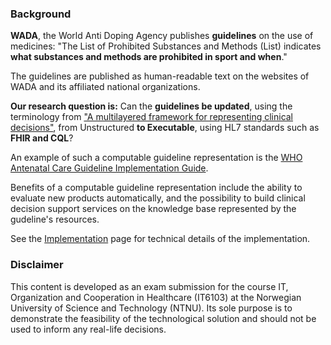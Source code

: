 ### Background

**WADA**, the World Anti Doping Agency publishes **guidelines** on the use of medicines: "The List of Prohibited Substances and Methods (List) indicates **what substances and methods are prohibited in sport and when**."

The guidelines are published as human-readable text on the websites of WADA and its affiliated national organizations.

**Our research question is:** Can the **guidelines be updated**, using the terminology from ["A multilayered framework for representing clinical decisions"]( https://academic.oup.com/jamia/article/18/Supplement_1/i132/797073), from Unstructured **to Executable**, using HL7 standards such as **FHIR and CQL**?

An example of such a computable guideline representation is the [WHO Antenatal Care Guideline Implementation Guide](https://build.fhir.org/ig/WorldHealthOrganization/smart-anc/index.html).

Benefits of a computable guideline representation include the ability to evaluate new products automatically, and the possibility to build clinical decision support services on the knowledge base represented by the gudeline's resources.

See the [Implementation](implementation.html) page for technical details of the implementation.

### Disclaimer

This content is developed as an exam submission for the course IT, Organization and Cooperation in Healthcare (IT6103) at the Norwegian University of Science and Technology (NTNU). Its sole purpose is to demonstrate the feasibility of the technological solution and should not be used to inform any real-life decisions.
